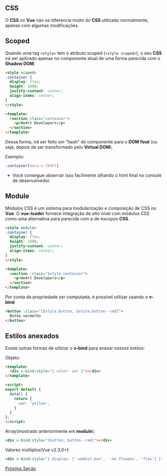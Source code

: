 ## CSS

O **CSS** no **Vue** não se diferencia muito do **CSS** utilizado normalmente, apenas com algumas modificações.

## Scoped

Quando uma tag `<style>` tem o atributo scoped (`<style scoped>`), o seu **CSS** irá ser aplicado apenas no componente atual de uma forma parecida com o **Shadow DOM**. 

```html
<style scoped>
.container {
  display: flex;
  height: 100%;
  justify-content: center;
  align-items: center;
}
</style>

<template>
  <section class="container">
    <p>He4rt Developers</p>
  </section>
</template>
```

Dessa forma, irá ser feito um "hash" do componente para o **DOM final** (ou seja, depois de ser transformado pelo **Virtual DOM**).

Exemplo:

```css
.container[data-v-f84hf]
```

* Você consegue observar isso facilmente olhando o html final no console de desenvolvedor.

## Module

Módulos CSS é um sistema para modularização e composição de CSS no **Vue**. O **vue-loader** fornece integração de alto nível com módulos CSS como uma alternativa para parecida com a de escopos **CSS**.

```html
<style module>
.container {
  display: flex;
  height: 100%;
  justify-content: center;
  align-items: center;
}
</style>

<template>
  <section :class="$style.container">
    <p>He4rt Developers</p>
  </section>
</template>
```

Por conta da propriedade ser computada, é possível utilizar usando o **v-bind**

```html
<button :class="[$style.button, $style.button--red]">
  Botão vermelho
</button>
```

## Estilos anexados

Existe outras formas de utilziar o **v-bind** para anexar nossos estilos:

Objeto:

```html
<template>
  <div v-bind:style="{ color: cor }"></div>
</template>

<script>
export default {
  data() {
    return {
      cor: 'yellow',
    }
  }
};
</script>
```

Array(mostrado anteriormente em **module**):

```html
<div v-bind:style="[button, button--red]"></div>
```

Valores múltiplos(Vue v2.3.0+):

```html
<div v-bind:style="{ display: ['-webkit-box', '-ms-flexbox', 'flex'] }"></div>
```

[Próxima Seção](./5-Instância%20Vue.md)